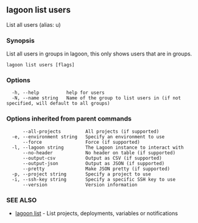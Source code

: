 ## lagoon list users

List all users (alias: u)

### Synopsis

List all users in groups in lagoon, this only shows users that are in groups.

```
lagoon list users [flags]
```

### Options

```
  -h, --help          help for users
  -N, --name string   Name of the group to list users in (if not specified, will default to all groups)
```

### Options inherited from parent commands

```
      --all-projects         All projects (if supported)
  -e, --environment string   Specify an environment to use
      --force                Force (if supported)
  -l, --lagoon string        The Lagoon instance to interact with
      --no-header            No header on table (if supported)
      --output-csv           Output as CSV (if supported)
      --output-json          Output as JSON (if supported)
      --pretty               Make JSON pretty (if supported)
  -p, --project string       Specify a project to use
  -i, --ssh-key string       Specify a specific SSH key to use
      --version              Version information
```

### SEE ALSO

* [lagoon list](lagoon_list.md)	 - List projects, deployments, variables or notifications

